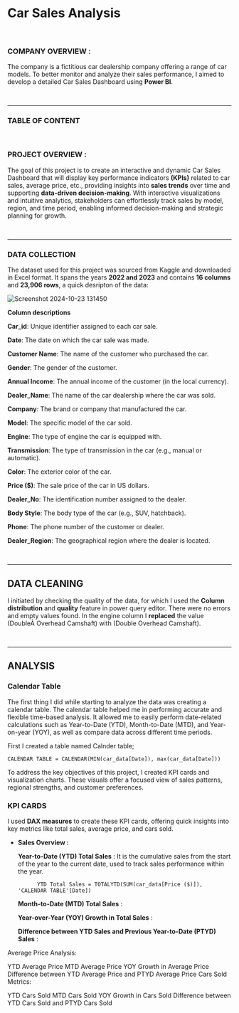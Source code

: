 # Car Sales Analysis

<br>

### COMPANY OVERVIEW :

The company is a fictitious car dealership company offering a range of car models. To better monitor and analyze their sales performance, I aimed to develop a detailed Car Sales Dashboard using **Power BI**.

<br>

--- 

### TABLE OF CONTENT








<br>


### PROJECT OVERVIEW :

The goal of this project is to create an interactive and dynamic Car Sales Dashboard that will display key performance indicators **(KPIs)** related to car sales, average price, etc., providing insights into **sales trends** over time and supporting **data-driven decision-making**. With interactive visualizations and intuitive analytics, stakeholders can effortlessly track sales by model, region, and time period, enabling informed decision-making and strategic planning for growth. 

<br>

---

### DATA COLLECTION

The dataset used for this project was sourced from Kaggle and downloaded in Excel format. It spans the years **2022 and 2023** and contains **16 columns** and **23,906 rows**, a quick desripton of the data:

![Screenshot 2024-10-23 131450](https://github.com/user-attachments/assets/1a708642-d547-4d88-a31f-a40c1f2078ee)

**Column descriptions**

**Car_id**: Unique identifier assigned to each car sale.

**Date**: The date on which the car sale was made.

**Customer Name**: The name of the customer who purchased the car.

**Gender**: The gender of the customer.

**Annual Income**: The annual income of the customer (in the local currency).

**Dealer_Name**: The name of the car dealership where the car was sold.

**Company**: The brand or company that manufactured the car.

**Model**: The specific model of the car sold.

**Engine**: The type of engine the car is equipped with.

**Transmission**: The type of transmission in the car (e.g., manual or automatic).

**Color**: The exterior color of the car.

**Price ($)**: The sale price of the car in US dollars.

**Dealer_No**: The identification number assigned to the dealer.

**Body Style**: The body type of the car (e.g., SUV, hatchback).

**Phone**: The phone number of the customer or dealer.

**Dealer_Region**: The geographical region where the dealer is located.

<br>

---

## DATA CLEANING

I initiated by checking the quality of the data, for which I used the **Column distribution** and **quality** feature in power query editor. There were no errors and empty values found. In the engine column I **replaced** the value (DoubleÂ Overhead Camshaft) with (Double Overhead Camshaft).

 <br>

---

 ## ANALYSIS

### Calendar Table

The first thing I did while starting to analyze the data was creating a calendar table. The calendar table helped me in performing accurate and flexible time-based analysis. It allowed me to easily perform date-related calculations such as Year-to-Date (YTD), Month-to-Date (MTD), and Year-on-year (YOY), as well as compare data across different time periods.

First I created a table named Calnder table; 
``` dax
CALENDAR TABLE = CALENDAR(MIN(car_data[Date]), max(car_data[Date]))
```




























 

To address the key objectives of this project, I created KPI cards and visualization charts. These visuals offer a focused view of sales patterns, regional strengths, and customer preferences.

### KPI CARDS

I used **DAX measures** to create these KPI cards, offering quick insights into key metrics like total sales, average price, and cars sold.

- **Sales Overview :**

   **Year-to-Date (YTD) Total Sales** : It is the cumulative sales from the start of the year to the current date, used to track sales performance within the year.

  ``` dax
        YTD Total Sales = TOTALYTD(SUM(car_data[Price ($)]), 'CALENDAR TABLE'[Date])
   ```




   **Month-to-Date (MTD) Total Sales** :

   **Year-over-Year (YOY) Growth in Total Sales** :

   **Difference between YTD Sales and Previous Year-to-Date (PTYD) Sales** :


Average Price Analysis:

YTD Average Price
MTD Average Price
YOY Growth in Average Price
Difference between YTD Average Price and PTYD Average Price
Cars Sold Metrics:

YTD Cars Sold
MTD Cars Sold
YOY Growth in Cars Sold
Difference between YTD Cars Sold and PTYD Cars Sold

